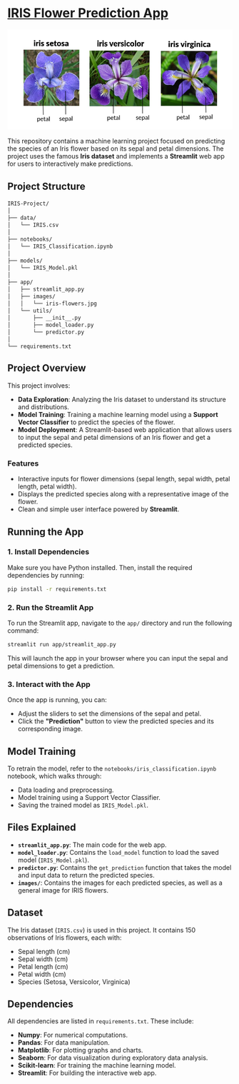 # [**IRIS Flower Prediction App**](https://iris-flowers-prediction.streamlit.app)

![iris-flowers](app/images/iris-flowers.jpg)

This repository contains a machine learning project focused on predicting the species of an Iris flower based on its sepal and petal dimensions. The project uses the famous **Iris dataset** and implements a **Streamlit** web app for users to interactively make predictions.

## **Project Structure**

```
IRIS-Project/
│
├── data/
│   └── IRIS.csv
│
├── notebooks/
│   └── IRIS_Classification.ipynb
│
├── models/
│   └── IRIS_Model.pkl
│
├── app/
│   ├── streamlit_app.py
│   ├── images/
│   │   └── iris-flowers.jpg
│   └── utils/
│       ├── __init__.py
│       ├── model_loader.py
│       └── predictor.py
│
└── requirements.txt
```

## **Project Overview**

This project involves:
- **Data Exploration**: Analyzing the Iris dataset to understand its structure and distributions.
- **Model Training**: Training a machine learning model using a **Support Vector Classifier** to predict the species of the flower.
- **Model Deployment**: A Streamlit-based web application that allows users to input the sepal and petal dimensions of an Iris flower and get a predicted species.

### **Features**
- Interactive inputs for flower dimensions (sepal length, sepal width, petal length, petal width).
- Displays the predicted species along with a representative image of the flower.
- Clean and simple user interface powered by **Streamlit**.

## **Running the App**

### **1. Install Dependencies**

Make sure you have Python installed. Then, install the required dependencies by running:

```bash
pip install -r requirements.txt
```

### **2. Run the Streamlit App**

To run the Streamlit app, navigate to the `app/` directory and run the following command:

```bash
streamlit run app/streamlit_app.py
```

This will launch the app in your browser where you can input the sepal and petal dimensions to get a prediction.

### **3. Interact with the App**

Once the app is running, you can:
- Adjust the sliders to set the dimensions of the sepal and petal.
- Click the **"Prediction"** button to view the predicted species and its corresponding image.

## **Model Training**

To retrain the model, refer to the `notebooks/iris_classification.ipynb` notebook, which walks through:
- Data loading and preprocessing.
- Model training using a Support Vector Classifier.
- Saving the trained model as `IRIS_Model.pkl`.

## **Files Explained**

- **`streamlit_app.py`**: The main code for the web app.
- **`model_loader.py`**: Contains the `load_model` function to load the saved model (`IRIS_Model.pkl`).
- **`predictor.py`**: Contains the `get_prediction` function that takes the model and input data to return the predicted species.
- **`images/`**: Contains the images for each predicted species, as well as a general image for IRIS flowers.

## **Dataset**

The Iris dataset (`IRIS.csv`) is used in this project. It contains 150 observations of Iris flowers, each with:
- Sepal length (cm)
- Sepal width (cm)
- Petal length (cm)
- Petal width (cm)
- Species (Setosa, Versicolor, Virginica)

## **Dependencies**

All dependencies are listed in `requirements.txt`. These include:
- **Numpy**: For numerical computations.
- **Pandas**: For data manipulation.
- **Matplotlib**: For plotting graphs and charts.
- **Seaborn**: For data visualization during exploratory data analysis.
- **Scikit-learn**: For training the machine learning model.
- **Streamlit**: For building the interactive web app.
